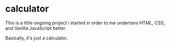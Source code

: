 # calculator

This is a little ongoing project i started in order to me undertans HTML, CSS, and Vanilla JavaScript better.



Basically, it's just a calculator.
